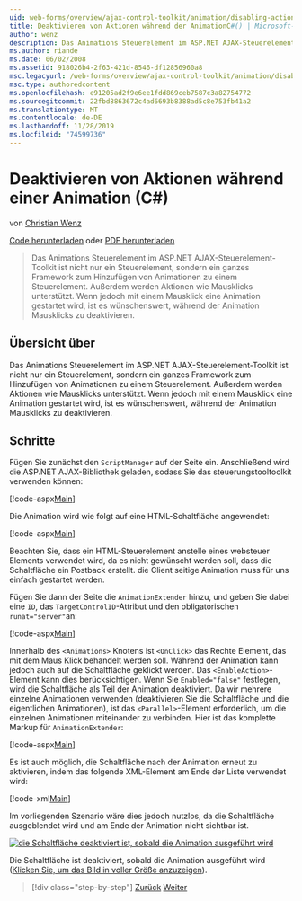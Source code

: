 ```yaml
---
uid: web-forms/overview/ajax-control-toolkit/animation/disabling-actions-during-animation-cs
title: Deaktivieren von Aktionen während der AnimationC#() | Microsoft-Dokumentation
author: wenz
description: Das Animations Steuerelement im ASP.NET AJAX-Steuerelement-Toolkit ist nicht nur ein Steuerelement, sondern ein ganzes Framework zum Hinzufügen von Animationen zu einem Steuerelement. Sie unterstützt auch Aktionen...
ms.author: riande
ms.date: 06/02/2008
ms.assetid: 918026b4-2f63-421d-8546-df12856960a8
msc.legacyurl: /web-forms/overview/ajax-control-toolkit/animation/disabling-actions-during-animation-cs
msc.type: authoredcontent
ms.openlocfilehash: e91205ad2f9e6ee1fdd869ceb7587c3a82754772
ms.sourcegitcommit: 22fbd8863672c4ad6693b8388ad5c8e753fb41a2
ms.translationtype: MT
ms.contentlocale: de-DE
ms.lasthandoff: 11/28/2019
ms.locfileid: "74599736"
---
```

# <a name="disabling-actions-during-animation-c"></a>Deaktivieren von Aktionen während einer Animation (C#)

von [Christian Wenz](https://github.com/wenz)

[Code herunterladen](https://download.microsoft.com/download/f/9/a/f9a26acd-8df4-4484-8a18-199e4598f411/Animation7.cs.zip) oder [PDF herunterladen](https://download.microsoft.com/download/6/7/1/6718d452-ff89-4d3f-a90e-c74ec2d636a3/animation7CS.pdf)

> Das Animations Steuerelement im ASP.NET AJAX-Steuerelement-Toolkit ist nicht nur ein Steuerelement, sondern ein ganzes Framework zum Hinzufügen von Animationen zu einem Steuerelement. Außerdem werden Aktionen wie Mausklicks unterstützt. Wenn jedoch mit einem Mausklick eine Animation gestartet wird, ist es wünschenswert, während der Animation Mausklicks zu deaktivieren.

## <a name="overview"></a>Übersicht über

Das Animations Steuerelement im ASP.NET AJAX-Steuerelement-Toolkit ist nicht nur ein Steuerelement, sondern ein ganzes Framework zum Hinzufügen von Animationen zu einem Steuerelement. Außerdem werden Aktionen wie Mausklicks unterstützt. Wenn jedoch mit einem Mausklick eine Animation gestartet wird, ist es wünschenswert, während der Animation Mausklicks zu deaktivieren.

## <a name="steps"></a>Schritte

Fügen Sie zunächst den `ScriptManager` auf der Seite ein. Anschließend wird die ASP.NET AJAX-Bibliothek geladen, sodass Sie das steuerungstooltoolkit verwenden können:

[!code-aspx[Main](disabling-actions-during-animation-cs/samples/sample1.aspx)]

Die Animation wird wie folgt auf eine HTML-Schaltfläche angewendet:

[!code-aspx[Main](disabling-actions-during-animation-cs/samples/sample2.aspx)]

Beachten Sie, dass ein HTML-Steuerelement anstelle eines websteuer Elements verwendet wird, da es nicht gewünscht werden soll, dass die Schaltfläche ein Postback erstellt. die Client seitige Animation muss für uns einfach gestartet werden.

Fügen Sie dann der Seite die `AnimationExtender` hinzu, und geben Sie dabei eine `ID`, das `TargetControlID`-Attribut und den obligatorischen `runat="server"`an:

[!code-aspx[Main](disabling-actions-during-animation-cs/samples/sample3.aspx)]

Innerhalb des `<Animations>` Knotens ist `<OnClick>` das Rechte Element, das mit dem Maus Klick behandelt werden soll. Während der Animation kann jedoch auch auf die Schaltfläche geklickt werden. Das `<EnableAction>`-Element kann dies berücksichtigen. Wenn Sie `Enabled="false"` festlegen, wird die Schaltfläche als Teil der Animation deaktiviert. Da wir mehrere einzelne Animationen verwenden (deaktivieren Sie die Schaltfläche und die eigentlichen Animationen), ist das `<Parallel>`-Element erforderlich, um die einzelnen Animationen miteinander zu verbinden. Hier ist das komplette Markup für `AnimationExtender`:

[!code-aspx[Main](disabling-actions-during-animation-cs/samples/sample4.aspx)]

Es ist auch möglich, die Schaltfläche nach der Animation erneut zu aktivieren, indem das folgende XML-Element am Ende der Liste verwendet wird:

[!code-xml[Main](disabling-actions-during-animation-cs/samples/sample5.xml)]

Im vorliegenden Szenario wäre dies jedoch nutzlos, da die Schaltfläche ausgeblendet wird und am Ende der Animation nicht sichtbar ist.

[![die Schaltfläche deaktiviert ist, sobald die Animation ausgeführt wird](disabling-actions-during-animation-cs/_static/image2.png)](disabling-actions-during-animation-cs/_static/image1.png)

Die Schaltfläche ist deaktiviert, sobald die Animation ausgeführt wird ([Klicken Sie, um das Bild in voller Größe anzuzeigen](disabling-actions-during-animation-cs/_static/image3.png)).

> [!div class="step-by-step"]
> [Zurück](animating-in-response-to-user-interaction-cs.md)
> [Weiter](triggering-an-animation-in-another-control-cs.md)
